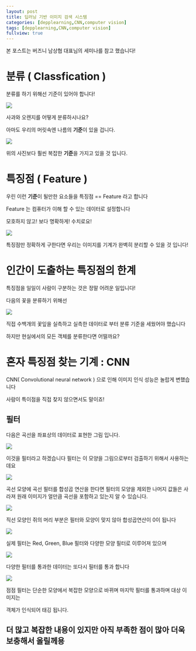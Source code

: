 ```yaml
---
layout: post
title: 딥러닝 기반 이미지 검색 시스템
categories: [depplearning,CNN,computer vision]
tags: [depplearning,CNN,computer vision]
fullview: true
---
```


본 포스트는 버즈니 남상협 대표님의 세미나를 참고 했습니다!

# 분류 ( Classfication )

분류를 하기 위해선 기준이 있어야 합니다!

![](images/2018-07-21-01.PNG)

사과와 오렌지를 어떻게 분류하시나요?

아마도 우리의 머릿속엔 나름의 **기준**이 있을 겁니다.

![](images/2018-07-21-02.PNG)

위의 사진보다 훨씬 복잡한 **기준**을 가지고 있을 것 입니다.

# 특징점 ( Feature )

우린 이런 **기준**이 될만한 요소들을 특징점 == Feature 라고 합니다

Feature 는 컴퓨터가 이해 할 수 있는 데이터로 설정합니다

모호하지 않고! 보다 명확하게! 수치로요!

![](images/2018-07-21-03.PNG)

특징점만 정확하게 구한다면 우리는 이미지를 기계가 완벽히 분리할 수 있을 것 입니다!

# 인간이 도출하는 특징점의 한계

특징점을 일일이 사람이 구분하는 것은 정말 어려운 일입니다!

다음의 꽃을 분류하기 위해선

![](images/2018-07-21-04.PNG)

직접 수백개의 꽃잎을 실측하고 실측한 데이터로 부터 분류 기준을 세웠어야 했습니다

하지만 현실에서의 모든 객체를 분류한다면 어떨까요?

# 혼자 특징점 찾는 기계 : CNN

CNN( Convolutional neural network ) 으로 인해 이미지 인식 성능은 놀랍게 변했습니다

사람이 특이점을 직접 찾지 않으면서도 말이죠!

## 필터

다음은 곡선을 좌표상의 데이터로 표현한 그림 입니다.

![](images/2018-07-21-06.PNG)

이것을 필터라고 하겠습니다 필터는 이 모양을 그림으로부터 검출하기 위해서 사용하는데요

![](images/2018-07-21-07.PNG)

곡선 모양에 곡선 필터를 합성곱 연산을 한다면 필터의 모양을 제외한 나머지 값들은 사라져
원래 이미지가 얼만큼 곡선을 포함하고 있는지 알 수 있습니다.

![](images/2018-07-21-08.PNG)

직선 모양인 쥐의 머리 부분은 필터와 모양이 맞지 않아 합성곱연산이 0이 됩니다

![](images/2018-07-21-09.PNG)

실제 필터는 Red, Green, Blue 필터와 다양한 모양 필터로 이루어져 있으며

![](images/2018-07-21-10.PNG)

다양한 필터를 통과한 데이터는 또다시 필터를 통과 합니다

![](images/2018-07-21-11.PNG)

점점 필터는 단순한 모양에서 복잡한 모양으로 바뀌며 마지막 필터를 통과하며 대상 이미지는

객체가 인식되어 태깅 됩니다.

## 더 많고 복잡한 내용이 있지만 아직 부족한 점이 많아 더욱 보충해서 올릴께용